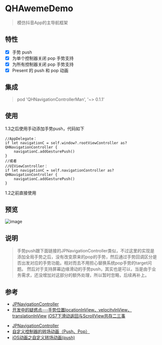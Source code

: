 # QHAwemeDemo


>模仿抖音App的主导航框架

## 特性

- [x] 手势 push 
- [x] 为单个控制器关闭 pop 手势支持
- [x] 为所有控制器关闭 pop 手势支持
- [x] Present 的 push 和 pop 动画

## 集成
>pod 'QHNavigationControllerMan', '~> 0.1.1'


## 使用
1.3之后使用手动添加手势push，代码如下
```
//AppDelegate：  
if let navigationC = self.window?.rootViewController as? QHNavigationController {  
    navigationC.addGesturePush()  
}  
//或者
//UIViewController：
if let navigationC = self.navigationController as? QHNavigationController {
    navigationC.addGesturePush()
}
```
1.2之前直接使用

## 预览

![image](https://github.com/chenqihui/QHAwemeDemo/blob/master/screenshots/QHAwemeDemoGif.gif)


## 说明
>手势push跟下面链接的JPNavigationController类似，不过这里的实现是添加全局手势之后，没有改变原来的pop的手势，然后通过手势回调区分是否出发对应的手势功能。相对而去不用担心替换系统pop手势的target问题。
然后对于支持屏幕边缘滑动的手势push，其实也是可以，当是由于业务需求，还没增加对这部分的额外处理，所以暂时忽略，后续再补上。

## 参考
 
- [JPNavigationController](https://github.com/newyjp/JPNavigationController)
- [开发中的疑惑点---手势位置locationInView、velocityInView、translationInView](http://www.jianshu.com/p/be29e46fb2c4)
[iOS7下滑动返回与ScrollView共存二三事](http://www.cnblogs.com/lexingyu/p/3702742.html)
* [JPNavigationController](https://github.com/newyjp/JPNavigationController)
* [自定义控制器的转场动画（Push、Pop）](http://www.jianshu.com/p/59224648828b)
* [iOS动画之自定义转场动画(push)](http://www.jianshu.com/p/4d2fea0f6ecc)
